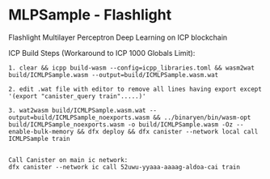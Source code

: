 # MLPSample - Flashlight


Flashlight Multilayer Perceptron Deep Learning on ICP blockchain


ICP Build Steps (Workaround to ICP 1000 Globals Limit):

	1. clear && icpp build-wasm --config=icpp_libraries.toml && wasm2wat build/ICMLPSample.wasm --output=build/ICMLPSample.wasm.wat
 
	2. edit .wat file with editor to remove all lines having export except '(export "canister_query train".....)'
 
	3. wat2wasm build/ICMLPSample.wasm.wat --output=build/ICMLPSample_noexports.wasm && ../binaryen/bin/wasm-opt build/ICMLPSample_noexports.wasm -o build/ICMLPSample.wasm -Oz --enable-bulk-memory && dfx deploy && dfx canister --network local call ICMLPSample train


	Call Canister on main ic network:
	dfx canister --network ic call 52uwu-yyaaa-aaaag-aldoa-cai train
